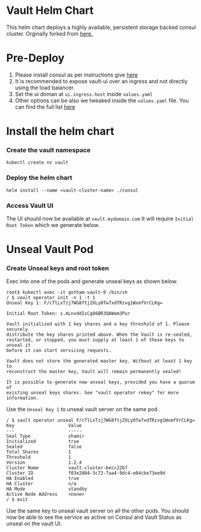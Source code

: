 # Vault Helm Chart

This helm chart deploys a highly available, persistent storage backed consul cluster. Orginally forked from [here.](https://github.com/hashicorp/vault-helm)

# Pre-Deploy

1. Please install consul as per instructions give [here](https://github.com/Thakurvaibhav/k8s/tree/master/consul#consul-helm-chart)
2. It is recommended to expose vault-ui over an ingress and not directly using the load balancer. 
3. Set the ui doman at `ui.ingress.host` inside `values.yaml` 
4. Other options can be also we tweaked inside the `values.yaml` file. You can find the full list [here](https://github.com/hashicorp/vault-helm)

# Install the helm chart

### Create the vault namespace

`kubectl create ns vault`

### Deploy the helm chart

`helm install --name <vault-cluster-name> ./consul`

### Access Vault UI 

The UI should now be available at `vault.mydomain.com`
It will require `Initial Root Token` which we generate below. 


# Unseal Vault Pod

### Create Unseal keys and root token

Exec into one of the pods and generate unseal keys as shown below.

```
root$ kubectl exec -it gotham-vault-0 /bin/sh
/ $ vault operator init -n 1 -t 1
Unseal Key 1: F/cTlLxTzj7WG8ftjZXLy0Tw7xdTRzvg1WxmfVrCLKg=

Initial Root Token: s.mLnvddIsCg86BR3QAWam3Pur

Vault initialized with 1 key shares and a key threshold of 1. Please securely
distribute the key shares printed above. When the Vault is re-sealed,
restarted, or stopped, you must supply at least 1 of these keys to unseal it
before it can start servicing requests.

Vault does not store the generated master key. Without at least 1 key to
reconstruct the master key, Vault will remain permanently sealed!

It is possible to generate new unseal keys, provided you have a quorum of
existing unseal keys shares. See "vault operator rekey" for more information.
```

Use the `Unseal Key 1` to unseal vault server on the same pod. 

```
/ $ vault operator unseal F/cTlLxTzj7WG8ftjZXLy0Tw7xdTRzvg1WxmfVrCLKg=
Key                    Value
---                    -----
Seal Type              shamir
Initialized            true
Sealed                 false
Total Shares           1
Threshold              1
Version                1.2.4
Cluster Name           vault-cluster-becc22b7
Cluster ID             f03e2804-3c72-7aa4-9dc4-e04cbe73ee9d
HA Enabled             true
HA Cluster             n/a
HA Mode                standby
Active Node Address    <none>
/ $ exit
``` 

Use the same key to unseal vault server on all the other pods. 
You should now be able to see the service as active on Consul and Vault Status as unseal on the vault UI. 
